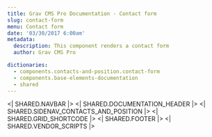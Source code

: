 ```yaml
---
title: Grav CMS Pro Documentation - Contact form
slug: contact-form
menu: Contact form
date: '03/30/2017 6:00am'
metadata:
  description: This component renders a contact form
  author: Grav CMS Pro

dictionaries:
  - components.contacts-and-position.contact-form
  - components.base-elements-documentation
  - shared
---
```


<| SHARED.NAVBAR |>
<| SHARED.DOCUMENTATION_HEADER |>
<| SHARED.SIDENAV_CONTACTS_AND_POSITION |>
<| SHARED.GRID_SHORTCODE |>
<| SHARED.FOOTER |>
<| SHARED.VENDOR_SCRIPTS |>
